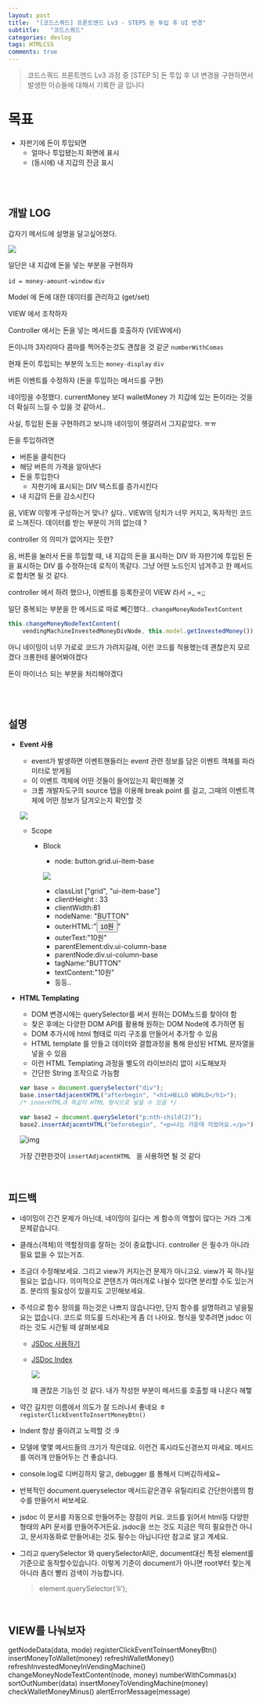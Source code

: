 ```yaml
---
layout: post
title:  "[코드스쿼드] 프론트엔드 Lv3 - STEP5 돈 투입 후 UI 변경"
subtitle:   "코드스쿼드"
categories: devlog
tags: HTMLCSS
comments: true
---
```


> 코드스쿼드 프론트엔드 Lv3 과정 중 [STEP 5] 돈 투입 후 UI 변경을 구현하면서 발생한 이슈들에 대해서 기록한 글 입니다

# 목표

- 자판기에 돈이 투입되면
  - 얼마나 투입됐는지 화면에 표시 
  - (동시에) 내 지갑의 잔금 표시

<br/>

<br/>

## 개발 LOG

갑자기 메서드에 설명을 달고싶어졌다.

![](https://i.imgur.com/UW8bTgB.png)

일단은 내 지갑에 돈을 넣는 부분을 구현하자

`id = money-amount-window` `div`

Model 에 돈에 대한 데이터를 관리하고 (get/set)

VIEW 에서 조작하자

Controller 에서는 돈을 넣는 메서드를 호출하자 (VIEW에서)

돈이니까 3자리마다 콤마를 찍어주는것도 괜찮을 것 같군 `numberWithComas`

현재 돈이 투입되는 부분의 노드는 `money-display` `div`

버튼 이벤트를 수정하자 (돈을 투입하는 메서드를 구현)

네이밍을 수정했다. currentMoney 보다 walletMoney 가 지갑에 있는 돈이라는 것을 더 확실히 느낄 수 있을 것 같아서..

사실, 투입된 돈을 구현하려고 보니까 네이밍이 헷갈려서 그지같았다. ㅠㅠ

돈을 투입하려면

- 버튼을 클릭한다
- 해당 버튼의 가격을 알아낸다
- 돈을 투입한다
  - 자판기에 표시되는 DIV 텍스트를 증가시킨다
- 내 지갑의 돈을 감소시킨다

음, VIEW 이렇게 구성하는거 맞나? 싶다.. VIEW의 덩치가 너무 커지고, 독자적인 코드로 느껴진다. 데이터를 받는 부분이 거의 없는데 ?

controller 의 의미가 없어지는 듯한?

음, 버튼을 눌러서 돈을 투입할 때, 내 지갑의 돈을 표시하는 DIV 와 자판기에 투입된 돈을 표시하는 DIV 를 수정하는데 로직이 똑같다. 그냥 어떤 노드인지 넘겨주고 한 메서드로 합치면 될 것 같다.

controller 에서 하려 했으나, 이벤트를 등록한곳이 VIEW 라서 =_ =;;

일단 중복되는 부분을 한 메서드로 따로 빼긴했다.. `changeMoneyNodeTextContent`

```javascript
this.changeMoneyNodeTextContent(
    vendingMachineInvestedMoneyDivNode, this.model.getInvestedMoney());
```

아니 네이밍이 너무 가로로 코드가 가려지길래, 이런 코드를 적용했는데 괜찮은지 모르겠다 크롱한테 물어봐야겠다

돈이 마이너스 되는 부분을 처리해야겠다

<br/>

<br/>

## 설명

- **Event 사용**

  - event가 발생하면 이벤트핸들러는 event 관련 정보를 담은 이벤트 객체를 파라미터로 받게됨
  - 이 이벤트 객체에 어떤 것들이 들어있는지 확인해볼 것
  - 크롬 개발자도구의 source 탭을 이용해 break point 를 걸고, 그때의 이벤트객체에 어떤 정보가 담겨오는지 확인할 것

  ![](https://i.imgur.com/FChBac2.png)

  - Scope

    - Block

      - node: button.grid.ui-item-base

      ![](https://i.imgur.com/n30x7TK.png)

      - classList ["grid", "ui-item-base"]
      - clientHeight : 33
      - clientWidth:81
      - nodeName: "BUTTON"
      - outerHTML:"<button class="grid ui-item-base">10원</button>"
      - outerText:"10원"
      - parentElement:div.ui-column-base
      - parentNode:div.ui-column-base
      - tagName:"BUTTON"
      - textContent:"10원"
      - 등등..

- **HTML Templating**

  - DOM 변경시에는 querySelector를 써서 원하는 DOM노드를 찾아야 함
  - 찾은 후에는 다양한 DOM API를 활용해 원하는 DOM Node에 추가하면 됨
  - DOM 추가시에 html 형태로 미리 구조를 만들어서 추가할 수 있음
  - HTML template 를 만들고 데이터와 결합과정을 통해 완성된 HTML 문자열을 넣을 수 있음
  - 이런 HTML Templating 과정을 별도의 라이브러리 없이 시도해보자
  - 간단한 String 조작으로 가능함

  ```javascript
  var base = document.querySelector("div");
  base.insertAdjacentHTML("afterbegin", "<h1>HELLO WORLD</h1>");
  /* innerHTML과 똑같이 HTML 형식으로 넣을 수 있음 */
    
  var base2 = document.querySeletor("p:nth-child(2)");
  base2.insertAdjacentHTML("beforebegin", "<p>나는 가운데 끼었어요.</p>");
  ```

  ![img](https://imgur.com/LTuRZ7U.png)

  가장 간편한것이 `insertAdjacentHTML ` 을 사용하면 될 것 같다

<br/>

## 피드백

- 네이밍이 긴건 문제가 아닌데, 네이밍이 길다는 게 함수의 역할이 많다는 거라 그게 문제같습니다.

- 클래스(객체)의 역할정의를 잘하는 것이 중요합니다. controller 은 필수가 아니라 필요 없을 수 있는거죠.

- 조금더 수정해보세요. 그리고 view가 커지는건 문제가 아니고요. view가 꼭 하나일필요는 없습니다. 의미적으로 콘텐츠가 여러개로 나뉠수 있다면 분리할 수도 있는거죠. 분리의 필요성이 있을지도 고민해보세요.

- 주석으로 함수 정의를 하는것은 나쁘지 않습니다만, 단지 함수를 설명하려고 넣을필요는 없습니다. 코드로 의도를 드러내는게 좀 더 나아요. 형식을 맞추려면 jsdoc 이라는 것도 시간될 때 살펴보세요

  - [JSDoc 사용하기](http://usejsdoc.org/about-getting-started.html)

  - [JSDoc Index](http://usejsdoc.org/index.html#block-tags)

    ![](https://i.imgur.com/7JLOBYQ.png)

    꽤 괜찮은 기능인 것 같다. 내가 작성한 부분이 메서드를 호출할 때 나온다 헤헿

- 약간 길지만 이름에서 의도가 잘 드러나서 좋네요 ㅎ `registerClickEventToInsertMoneyBtn()`

- Indent 항상 줄이려고 노력할 것 :9

- 모델에 몇몇 메서드들의 크기가 작은데요. 이런건 혹시라도신경쓰지 마세요. 메서드를 여러개 만들어두는 건 좋습니다.

- console.log로 디버깅하지 말고, debugger 를 통해서 디버깅하세요~

- 반복적인 document.queryselector 메서드같은경우 유틸리티로 간단한이름의 함수를 만들어서 써보세요.

- jsdoc 이 문서를 자동으로 만들어주는 장점이 커요. 코드를 읽어서 html등 다양한 형태의 API 문서를 만들어주거든요. jsdoc을 쓰는 것도 지금은 딱히 필요한건 아니고, 문서자동화로 만들어내는 것도 필수는 아닙니다만 참고로 알고 계세요.

- 그리고 querySelector 와 querySelectorAll은, document대신 특정 element를 기준으로 동작할수있습니다. 이렇게 기준이 document가 아니면 root부터 찾는게 아니라 좀더 빨리 검색이 가능합니다.

  > element.querySelector('li');

<br/>

## VIEW를 나눠보자

getNodeData(data, mode)
registerClickEventToInsertMoneyBtn()
insertMoneyToWallet(money)
refreshWalletMoney()
refreshInvestedMoneyInVendingMachine()
changeMoneyNodeTextContent(node, money)
numberWithCommas(x)
sortOutNumber(data)
insertMoneyToVendingMachine(money)
checkWalletMoneyMinus()
alertErrorMessage(message)